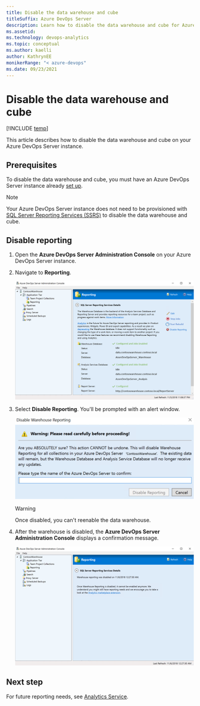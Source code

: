 ```yaml
---
title: Disable the data warehouse and cube
titleSuffix: Azure DevOps Server
description: Learn how to disable the data warehouse and cube for Azure DevOps Server.
ms.assetid:   
ms.technology: devops-analytics
ms.topic: conceptual
ms.author: kaelli
author: KathrynEE
monikerRange: "< azure-devops" 
ms.date: 09/23/2021
---
```


# Disable the data warehouse and cube

[!INCLUDE [temp](../includes/tfs-report-platform-version.md)]

This article describes how to disable the data warehouse and cube on your Azure DevOps Server instance.

<a id="prerequisites">  </a>

## Prerequisites 

To disable the data warehouse and cube, you must have an Azure DevOps Server instance already [set up](/azure/devops/server/install/get-started).

> [!NOTE]  
> Your Azure DevOps Server instance does not need to be provisioned with [SQL Server Reporting Services (SSRS)](/azure/devops/report/sql-reports) to disable the data warehouse and cube.

## Disable reporting

1. Open the **Azure DevOps Server Administration Console** on your Azure DevOps Server instance.  

2. Navigate to **Reporting**.  

    ![Server Admin Console](./media/Server-Console.png)

3. Select **Disable Reporting**. You'll be prompted with an alert window.

    ![Alert Window](./media/Disable-Dialog.png)

	> [!WARNING]  
	> Once disabled, you can't reenable the data warehouse.  

4. After the warehouse is disabled, the **Azure DevOps Server Administration Console** displays a confirmation message.

    ![Confirmation Message](./media/Warehouse-Disabled.png)

## Next step

For future reporting needs, see [Analytics Service](../powerbi/what-is-analytics.md).


